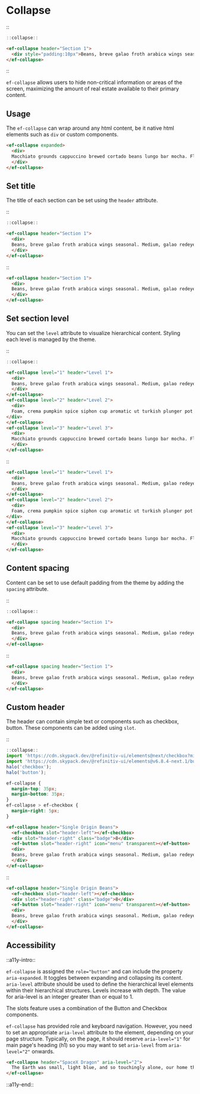 <!--
type: page
title: Collapse
location: ./elements/collapse
layout: default
-->

# Collapse
::
```javascript
::collapse::
```
```html
<ef-collapse header="Section 1">
  <div style="padding:10px">Beans, breve galao froth arabica wings seasonal. Medium, galao redeye single origin brewed rich flavour as crema.</div>
</ef-collapse>
```
::

`ef-collapse` allows users to hide non-critical information or areas of the screen, maximizing the amount of real estate available to their primary content.

## Usage
The `ef-collapse` can wrap around any html content, be it native html elements such as `div` or custom components.

```html
<ef-collapse expanded>
  <div>
  Macchiato grounds cappuccino brewed cortado beans lungo bar mocha. Flavour, irish bar siphon foam siphon skinny est trifecta.
  </div>
</ef-collapse>
```

## Set title
The title of each section can be set using the `header` attribute.

::
```javascript
::collapse::
```
```html
<ef-collapse header="Section 1">
  <div>
  Beans, breve galao froth arabica wings seasonal. Medium, galao redeye single origin brewed rich flavour as crema.
  </div>
</ef-collapse>
```
::

```html
<ef-collapse header="Section 1">
  <div>
  Beans, breve galao froth arabica wings seasonal. Medium, galao redeye single origin brewed rich flavour as crema.
  </div>
</ef-collapse>
```

## Set section level
You can set the `level` attribute to visualize hierarchical content. Styling each level is managed by the theme.

::
```javascript
::collapse::
```
```html
<ef-collapse level="1" header="Level 1">
  <div>
  Beans, breve galao froth arabica wings seasonal. Medium, galao redeye single origin brewed rich flavour as crema.
  </div>
</ef-collapse>
<ef-collapse level="2" header="Level 2">
  <div>
  Foam, crema pumpkin spice siphon cup aromatic ut turkish plunger pot dark. That macchiato robusta sweet galao blue mountain to go trifecta fair trade.
</div>
</ef-collapse>
<ef-collapse level="3" header="Level 3">
  <div>
  Macchiato grounds cappuccino brewed cortado beans lungo bar mocha. Flavour, irish bar siphon foam siphon skinny est trifecta.
  </div>
</ef-collapse>
```
::

```html
<ef-collapse level="1" header="Level 1">
  <div>
  Beans, breve galao froth arabica wings seasonal. Medium, galao redeye single origin brewed rich flavour as crema.
  </div>
</ef-collapse>
<ef-collapse level="2" header="Level 2">
  <div>
  Foam, crema pumpkin spice siphon cup aromatic ut turkish plunger pot dark. That macchiato robusta sweet galao blue mountain to go trifecta fair trade.
</div>
</ef-collapse>
<ef-collapse level="3" header="Level 3">
  <div>
  Macchiato grounds cappuccino brewed cortado beans lungo bar mocha. Flavour, irish bar siphon foam siphon skinny est trifecta.
  </div>
</ef-collapse>
```

## Content spacing
Content can be set to use default padding from the theme by adding the `spacing` attribute.

::
```javascript
::collapse::
```
```html
<ef-collapse spacing header="Section 1">
  <div>
  Beans, breve galao froth arabica wings seasonal. Medium, galao redeye single origin brewed rich flavour as crema.
  </div>
</ef-collapse>
```
::

```html
<ef-collapse spacing header="Section 1">
  <div>
  Beans, breve galao froth arabica wings seasonal. Medium, galao redeye single origin brewed rich flavour as crema.
  </div>
</ef-collapse>
```

## Custom header
The header can contain simple text or components such as checkbox, button. These components can be added using `slot`.

::
```javascript
::collapse::
import 'https://cdn.skypack.dev/@refinitiv-ui/elements@next/checkbox?min';
import 'https://cdn.skypack.dev/@refinitiv-ui/elements@v6.8.4-next.1/button?min';
halo('checkbox');
halo('button');
```
```css
ef-collapse {
  margin-top: 35px;
  margin-bottom: 35px;
}
ef-collapse > ef-checkbox {
  margin-right: 5px;
}
```
```html
<ef-collapse header="Single Origin Beans">
  <ef-checkbox slot="header-left"></ef-checkbox>
  <div slot="header-right" class="badge">8</div>
  <ef-button slot="header-right" icon="menu" transparent></ef-button>
  <div>
  Beans, breve galao froth arabica wings seasonal. Medium, galao redeye single origin brewed rich flavour as crema.
  </div>
</ef-collapse>
```
::

```html
<ef-collapse header="Single Origin Beans">
  <ef-checkbox slot="header-left"></ef-checkbox>
  <div slot="header-right" class="badge">8</div>
  <ef-button slot="header-right" icon="menu" transparent></ef-button>
  <div>
  Beans, breve galao froth arabica wings seasonal. Medium, galao redeye single origin brewed rich flavour as crema.
  </div>
</ef-collapse>
```

## Accessibility
::a11y-intro::

`ef-collapse` is assigned the `role="button"` and can include the property `aria-expanded`. It toggles between expanding and collapsing its content. `aria-level` attribute should be used to define the hierarchical level elements within their hierarchical structures. Levels increase with depth. The value for aria-level is an integer greater than or equal to 1.

The slots feature uses a combination of the Button and Checkbox components.  

`ef-collapse` has provided role and keyboard navigation. However, you need to set an appropriate `aria-level` attribute to the element, depending on your page structure. Typically, on the page, it should reserve `aria-level="1"` for main page's heading (h1) so you may want to set `aria-level` from `aria-level="2"` onwards.

```html
<ef-collapse header="SpaceX Dragon" aria-level="2">
  The Earth was small, light blue, and so touchingly alone, our home that must be defended like a holy relic. The Earth was absolutely round. I believe I never knew what the word round meant until I saw Earth from space.
</ef-collapse>
```

::a11y-end::
